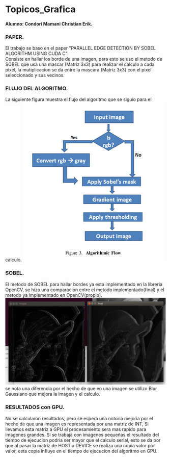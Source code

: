 # Topicos_Grafica
#### Alumno: Condori Mamani Christian Erik.
### PAPER.
El trabajo se baso en el paper "PARALLEL EDGE DETECTION BY SOBEL ALGORITHM USING CUDA C".<br />
Consiste en hallar los borde de una imagen, para esto se uso el metodo de SOBEL que usa una mascar (Matriz 3x3) para realizar el calculo a cada pixel, la mutiplicacion se da entre la mascara (Matriz 3x3) con el pixel seleccionado y sus vecinos.
### FLUJO DEL ALGORITMO.
La siguiente figura muestra el flujo del algoritmo que se siguio para el calculo.
![alt text](shot/flujo.png)

### SOBEL.
El metodo de SOBEL para hallar bordes ya esta implementado en la libreria OpenCV, se hizo una comparacion entre el metodo implementado(final) y el metodo ya implementado en OpenCV(propio). 
![alt text](shot/img1.png)
se nota una diferencia por el hecho de que en una imagen se utilizo Blur Gaussiano que mejora la imagen y el calculo.

### RESULTADOS con GPU.
No se calcularon resultados, pero se espera una notoria mejoria por el hecho de que una imagen es representada por una matriz de INT, Si llevamos esta matriz a GPU el procesamiento sera mas rapido para imagenes grandes. Si se trabaja con imagenes pequeñas el resultado del tiempo de ejecucion podria ser mayor que el calculo serial, esto se da por que al pasar la matriz de HOST a DEVICE se realiza una copia valor por valor, esta copia influye en el tiempo de ejecucion del algoritmo en GPU.
